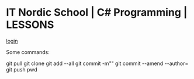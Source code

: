 # IT Nordic School | C# Programming | LESSONS 

[login][auth]

[auth]: <https://study.inordic.ru/>

Some commands:

git pull
git clone
git add --all
git commit -m""
git commit --amend --author=
git push
pwd
